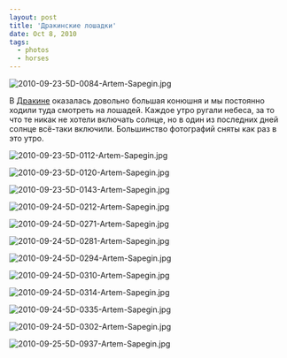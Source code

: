 ```yaml
---
layout: post
title: 'Дракинские лошадки'
date: Oct 8, 2010
tags:
  - photos
  - horses
---
```


![2010-09-23-5D-0084-Artem-Sapegin.jpg](photo://355)

В [Дракине](http://www.drakino.com/ "Парк Дракино — отдых в Подмосковье") оказалась довольно большая конюшня и мы постоянно ходили туда смотреть на лошадей. Каждое утро ругали небеса, за то что те никак не хотели включать солнце, но в один из последних дней солнце всё-таки включили. Большинство фотографий сняты как раз в это утро.

<!--more-->

![2010-09-23-5D-0112-Artem-Sapegin.jpg](photo://356)

![2010-09-23-5D-0120-Artem-Sapegin.jpg](photo://358)

![2010-09-23-5D-0143-Artem-Sapegin.jpg](photo://360)

![2010-09-24-5D-0212-Artem-Sapegin.jpg](photo://361)

![2010-09-24-5D-0271-Artem-Sapegin.jpg](photo://362)

![2010-09-24-5D-0281-Artem-Sapegin.jpg](photo://364)

![2010-09-24-5D-0294-Artem-Sapegin.jpg](photo://366)

![2010-09-24-5D-0310-Artem-Sapegin.jpg](photo://369)

![2010-09-24-5D-0314-Artem-Sapegin.jpg](photo://370)

![2010-09-24-5D-0335-Artem-Sapegin.jpg](photo://372)

![2010-09-24-5D-0302-Artem-Sapegin.jpg](photo://368)

![2010-09-25-5D-0937-Artem-Sapegin.jpg](photo://385)
